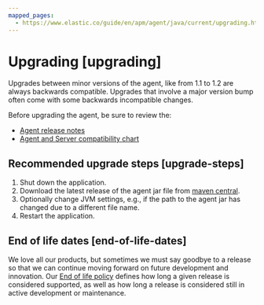```yaml
---
mapped_pages:
  - https://www.elastic.co/guide/en/apm/agent/java/current/upgrading.html
---
```


# Upgrading [upgrading]

Upgrades between minor versions of the agent, like from 1.1 to 1.2 are always backwards compatible. Upgrades that involve a major version bump often come with some backwards incompatible changes.

Before upgrading the agent, be sure to review the:

* [Agent release notes](/release-notes/index.md)
* [Agent and Server compatibility chart](docs-content://solutions/observability/apps/apm-agent-compatibility.md)


## Recommended upgrade steps [upgrade-steps]

1. Shut down the application.
2. Download the latest release of the agent jar file from [maven central](https://mvnrepository.com/artifact/co.elastic.apm/elastic-apm-agent/latest).
3. Optionally change JVM settings, e.g., if the path to the agent jar has changed due to a different file name.
4. Restart the application.


## End of life dates [end-of-life-dates]

We love all our products, but sometimes we must say goodbye to a release so that we can continue moving forward on future development and innovation. Our [End of life policy](https://www.elastic.co/support/eol) defines how long a given release is considered supported, as well as how long a release is considered still in active development or maintenance.

